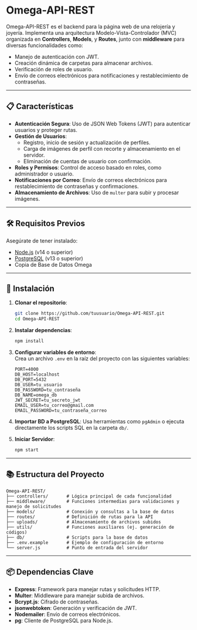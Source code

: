 
# Omega-API-REST

Omega-API-REST es el backend para la página web de una relojería y joyería. Implementa una arquitectura Modelo-Vista-Controlador (MVC) organizada en **Controllers**, **Models**, y **Routes**, junto con **middleware** para diversas funcionalidades como:

- Manejo de autenticación con JWT.
- Creación dinámica de carpetas para almacenar archivos.
- Verificación de roles de usuario.
- Envío de correos electrónicos para notificaciones y restablecimiento de contraseñas.

---

## 📋 **Características**

- **Autenticación Segura**: Uso de JSON Web Tokens (JWT) para autenticar usuarios y proteger rutas.
- **Gestión de Usuarios**:
  - Registro, inicio de sesión y actualización de perfiles.
  - Carga de imágenes de perfil con recorte y almacenamiento en el servidor.
  - Eliminación de cuentas de usuario con confirmación.
- **Roles y Permisos**: Control de acceso basado en roles, como administrador o usuario.
- **Notificaciones por Correo**: Envío de correos electrónicos para restablecimiento de contraseñas y confirmaciones.
- **Almacenamiento de Archivos**: Uso de `multer` para subir y procesar imágenes.

---

## 🛠️ **Requisitos Previos**

Asegúrate de tener instalado:

- [Node.js](https://nodejs.org/) (v14 o superior)
- [PostgreSQL](https://www.postgresql.org/) (v13 o superior)
- Copia de Base de Datos Omega

---

## 🚀 **Instalación**

1. **Clonar el repositorio**:
   ```bash
   git clone https://github.com/tuusuario/Omega-API-REST.git
   cd Omega-API-REST
   ```

2. **Instalar dependencias**:
   ```bash
   npm install
   ```

3. **Configurar variables de entorno**:  
   Crea un archivo `.env` en la raíz del proyecto con las siguientes variables:
   ```plaintext
   PORT=4000
   DB_HOST=localhost
   DB_PORT=5432
   DB_USER=tu_usuario
   DB_PASSWORD=tu_contraseña
   DB_NAME=omega_db
   JWT_SECRET=tu_secreto_jwt
   EMAIL_USER=tu_correo@gmail.com
   EMAIL_PASSWORD=tu_contraseña_correo
   ```

4. **Importar BD a PostgreSQL**:
   Usa herramientas como `pgAdmin` o ejecuta directamente los scripts SQL en la carpeta `db/`.

5. **Iniciar Servidor**:
   ```bash
   npm start
   ```

---

## 📚 **Estructura del Proyecto**

```plaintext
Omega-API-REST/
├── controllers/       # Lógica principal de cada funcionalidad
├── middleware/        # Funciones intermedias para validaciones y manejo de solicitudes
├── models/            # Conexión y consultas a la base de datos
├── routes/            # Definición de rutas para la API
├── uploads/           # Almacenamiento de archivos subidos
├── utils/             # Funciones auxiliares (ej. generación de códigos)
├── db/                # Scripts para la base de datos
├── .env.example       # Ejemplo de configuración de entorno
└── server.js          # Punto de entrada del servidor
```

---

## 📦 **Dependencias Clave**

- **Express**: Framework para manejar rutas y solicitudes HTTP.
- **Multer**: Middleware para manejar subida de archivos.
- **Bcrypt.js**: Cifrado de contraseñas.
- **jsonwebtoken**: Generación y verificación de JWT.
- **Nodemailer**: Envío de correos electrónicos.
- **pg**: Cliente de PostgreSQL para Node.js.


